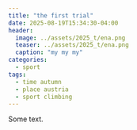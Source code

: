 ```yaml
---
title: "the first trial"
date: 2025-08-19T15:34:30-04:00
header:
  image: ../assets/2025_t/ena.png
  teaser: ../assets/2025_t/ena.png
  caption: "my my my"
categories:
  - sport
tags:
  - time autumn
  - place austria
  - sport climbing
---
```


Some text.
